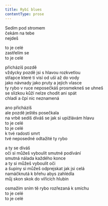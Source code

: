 ```yaml
---
title: Rybí blues
contentType: prose
---
```


Sedím pod stromem  
čekám na tebe  
nejdeš

to je celé  
zastřelím se  
to je celé

přicházíš pozdě  
vždycky pozdě jsi s hlavou rozkvetlou  
střapce které ti visí od uší až do vody  
jako návnady jako pruty a jejich vlasce  
ty rybo v ruce neposečkáš prosmekneš se uhneš  
se slizkou kůží nelze chodit ani spát  
chladí a čpí nic neznamená

ano přicházíš  
ale pozdě ještěs posečkala  
na vrbě sedíš díváš se jak si upižlávám hlavu  
to je celé  
to je celé  
k tvé radosti smrt  
tvé neposedné odtažité ty rybo

a ty se díváš  
oči si můžeš vyboulit smutné podívání  
smutná nálada každého konce  
a ty si můžeš vyboulit oči  
a šupiny si můžeš odprejskat jak jsi celá  
namáčknutá k břehu abys zahlédla  
můj skon skok do vířících hlubin

osmažím sním tě rybo rozřezaná k smíchu  
to je celé  
to je celé
